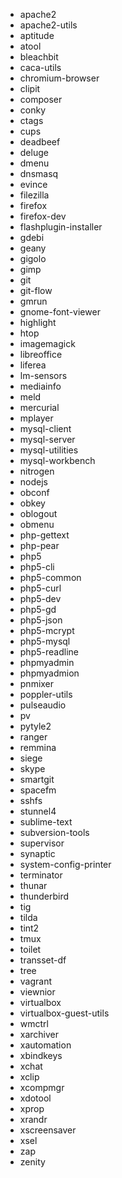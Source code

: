 * apache2
* apache2-utils
* aptitude
* atool
* bleachbit
* caca-utils
* chromium-browser
* clipit
* composer
* conky
* ctags
* cups
* deadbeef
* deluge
* dmenu
* dnsmasq
* evince
* filezilla
* firefox
* firefox-dev
* flashplugin-installer
* gdebi
* geany
* gigolo
* gimp
* git
* git-flow
* gmrun
* gnome-font-viewer
* highlight
* htop
* imagemagick
* libreoffice
* liferea
* lm-sensors
* mediainfo
* meld
* mercurial
* mplayer
* mysql-client
* mysql-server
* mysql-utilities
* mysql-workbench
* nitrogen
* nodejs
* obconf
* obkey
* oblogout
* obmenu
* php-gettext
* php-pear
* php5
* php5-cli
* php5-common
* php5-curl
* php5-dev
* php5-gd
* php5-json
* php5-mcrypt
* php5-mysql
* php5-readline
* phpmyadmin
* phpmyadmion
* pnmixer
* poppler-utils
* pulseaudio
* pv
* pytyle2
* ranger
* remmina
* siege
* skype
* smartgit
* spacefm
* sshfs
* stunnel4
* sublime-text
* subversion-tools
* supervisor
* synaptic
* system-config-printer
* terminator
* thunar
* thunderbird
* tig
* tilda
* tint2
* tmux
* toilet
* transset-df
* tree
* vagrant
* viewnior
* virtualbox
* virtualbox-guest-utils
* wmctrl
* xarchiver
* xautomation
* xbindkeys
* xchat
* xclip
* xcompmgr
* xdotool
* xprop
* xrandr
* xscreensaver
* xsel
* zap
* zenity
